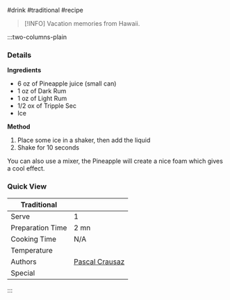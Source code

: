 #drink #traditional #recipe

> [!INFO]
> Vacation memories from Hawaii.

:::two-columns-plain

### Details
**Ingredients**

- 6 oz of Pineapple juice (small can)
- 1 oz of Dark Rum
- 1 oz of Light Rum
- 1/2 ox of Tripple Sec
- Ice


**Method**

1. Place some ice in a shaker, then add the liquid
2. Shake for 10 seconds

You can also use a mixer, the Pineapple will create a nice foam which gives a cool effect.



### Quick View
| Traditional      |                                                |
| ---------------- | ---------------------------------------------- |
| Serve            | 1                                              |
| Preparation Time | 2 mn                                           |
| Cooking Time     | N/A                                            |
| Temperature      |                                                |
| Authors          | [Pascal Crausaz](mailto:pascal@askpascal.com)  |
| Special          |                                                |

:::

